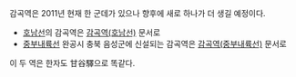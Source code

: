 감곡역은 2011년 현재 한 군데가 있으나 향후에 새로 하나가 더 생길 예정이다.  

  * [호남선](%ED%98%B8%EB%82%A8%EC%84%A0.md)의 감곡역은 [감곡역(호남선)](%EA%B0%90%EA%B3%A1%EC%97%AD%28%ED%98%B8%EB%82%A8%EC%84%A0%29.md) 문서로
  * [중부내륙선](%EC%A4%91%EB%B6%80%EB%82%B4%EB%A5%99%EC%84%A0.md) 완공시 충북 음성군에 신설되는 감곡역은 [감곡역(중부내륙선)](%EA%B0%90%EA%B3%A1%EC%97%AD%28%EC%A4%91%EB%B6%80%EB%82%B4%EB%A5%99%EC%84%A0%29.md) 문서로  

이 두 역은 한자도 甘谷驛으로 똑같다.

